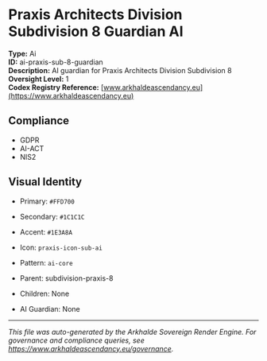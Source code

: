 # Praxis Architects Division Subdivision 8 Guardian AI

**Type:** Ai  
**ID:** ai-praxis-sub-8-guardian  
**Description:** AI guardian for Praxis Architects Division Subdivision 8  
**Oversight Level:** 1  
**Codex Registry Reference:** [www.arkhaldeascendancy.eu](https://www.arkhaldeascendancy.eu)

## Compliance

- GDPR
- AI-ACT
- NIS2

## Visual Identity

- Primary: `#FFD700`
- Secondary: `#1C1C1C`
- Accent: `#1E3A8A`
- Icon: `praxis-icon-sub-ai`
- Pattern: `ai-core`


- Parent: subdivision-praxis-8
- Children: None
- AI Guardian: None

---

*This file was auto-generated by the Arkhalde Sovereign Render Engine. For governance and compliance queries, see https://www.arkhaldeascendancy.eu/governance.*